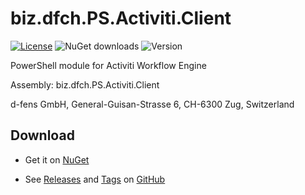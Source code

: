 # biz.dfch.PS.Activiti.Client
[![License](https://img.shields.io/badge/license-Apache%20License%202.0-blue.svg)](https://github.com/dfensgmbh/biz.dfch.PS.Activiti.Client/blob/master/LICENSE)
![NuGet downloads](https://img.shields.io/nuget/dt/biz.dfch.PS.Activiti.Client.svg)
![Version](https://img.shields.io/nuget/v/biz.dfch.PS.Activiti.Client.svg)

PowerShell module for Activiti Workflow Engine

Assembly: biz.dfch.PS.Activiti.Client

d-fens GmbH, General-Guisan-Strasse 6, CH-6300 Zug, Switzerland

## Download

* Get it on [NuGet](https://www.nuget.org/packages/biz.dfch.PS.Activiti.Client/)

* See [Releases](https://github.com/dfensgmbh/biz.dfch.PS.Activiti.Client/releases) and [Tags](https://github.com/dfensgmbh/biz.dfch.PS.Activiti.Client/tags) on [GitHub](https://github.com/dfensgmbh/biz.dfch.PS.Activiti.Client)
